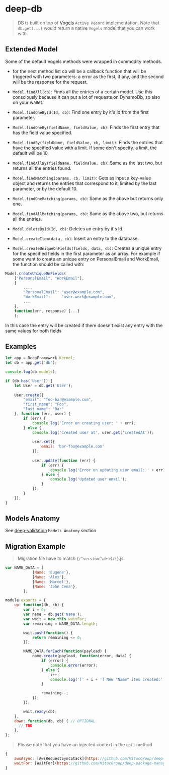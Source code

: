 deep-db
======

> DB is built on top of [Vogels](https://github.com/ryanfitz/vogels) `Active Record` implementation.
> Note that `db.get(...)` would return a native `Vogels` model that you can work with.

Extended Model
-------------------------
Some of the default Vogels methods were wrapped in commodity methods.

* for the next method list cb will be a callback function that will be triggered with two parameters: a error as the first, if any, and the second will be
the response for the request.

- `Model.findAll(cb)`: Finds all the entries of a certain model. Use this consciously because it can put a lot of requests on DynamoDb, so also on your wallet.

- `Model.findOneById(Id, cb)`: Find one entry by it's Id from the first parameter.

- `Model.findOneBy(fieldName, fieldValue, cb)`: Finds the first entry that has the field value specified.

- `Model.findBy(fieldName, fieldValue, cb, limit)`: Finds the entries that have the specified value with a limit. If some don't specify.
a limit, the default will be 10.

- `Model.findAllBy(fieldName, fieldValue, cb)`: Same as the last two, but returns all the entries found.

- `Model.findMatching(params, cb, limit)`: Gets as input a key-value object and returns the entries that correspond to it, limited by the last parameter, or 
by the default 10.

- `Model.findOneMatching(params, cb)`: Same as the above but returns only one.

- `Model.findAllMatching(params, cb)`: Same as the above two, but returns all the entries.

- `Model.deleteById(Id, cb)`:  Deletes an entry by it's Id.

- `Model.createItem(data, cb)`: Insert an entry to the database.

- `Model.createUniqueOnFields(fields, data, cb)`: Creates a unique entry for the specified fields in the first parameter as an array. For example if some want
to create an unique entry on PersonalEmail and WorkEmail, the function should be called with:
```javascript
Model.createUniqueOnFields(
    ["PersonalEmail", "WorkEmail"],
    {
        ...,
        "PersonalEmail": "user@example.com",
        "WorkEmail":     "user.work@example.com",
        ...
    },
    function(err, response) {...}
    );
```

In this case the entry will be created if there doesn't exist any entry with the same values for both fields

Examples
--------

```javascript
let app = DeepFramework.Kernel;
let db = app.get('db');

console.log(db.models);

if (db.has('User')) {
    let User = db.get('User');
    
    User.create({
        "email": "foo-bar@example.com",
        "first_name": "Foo",
        "last_name": "Bar"
    }, function (err, user) {
        if (err) {
            console.log('Error on creating user: ' + err);
        } else {
            console.log('Created user at', user.get('createdAt'));
    
            user.set({
                email: 'bar-foo@example.com'
            });
    
            user.update(function (err) {
                if (err) {
                    console.log('Error on updating user email: ' + err);
                } else {
                    console.log('Updated user email');
                }
            });
        }
    });
}
```



Models Anatomy
--------------

See [deep-validation](validation.md#models-anatomy) `Models Anatomy` section

Migration Example
----------------

> Migration file have to match {`/^version(\d+)$/i`}.js

```javascript
var NAME_DATA = [
			{Name: 'Eugene'},
			{Name: 'Alex'},
			{Name: 'Marcel'},
			{Name: 'John Cena'},
		];

module.exports = {
	up: function(db, cb) {
		var i = 0;
		var name = db.get('Name');
		var wait = new this.waitFor;
		var remaining = NAME_DATA.length;

		wait.push(function() {
			return remaining <= 0;
		});

		NAME_DATA.forEach(function(payload) {
			name.create(payload, function(error, data) {
				if (error) {
					console.error(error);
				} else {
					i++;
					console.log('[' + i + '] New "Name" item created:', payload.Name);
				}

				remaining--;
			});
		});

		wait.ready(cb);
	},
	down: function(db, cb) { // OPTIONAL
	  // TBD
	},
};
```

> Please note that you have an injected context in the `up()` method

```javascript
{
    awsAsync: [AwsRequestSyncStack](https://github.com/MitocGroup/deep-package-manager/blob/master/src/lib/Helpers/AwsRequestSyncStack.js),
    waitFor: [WaitFor](https://github.com/MitocGroup/deep-package-manager/blob/master/src/lib/Helpers/WaitFor.js),
}
```
